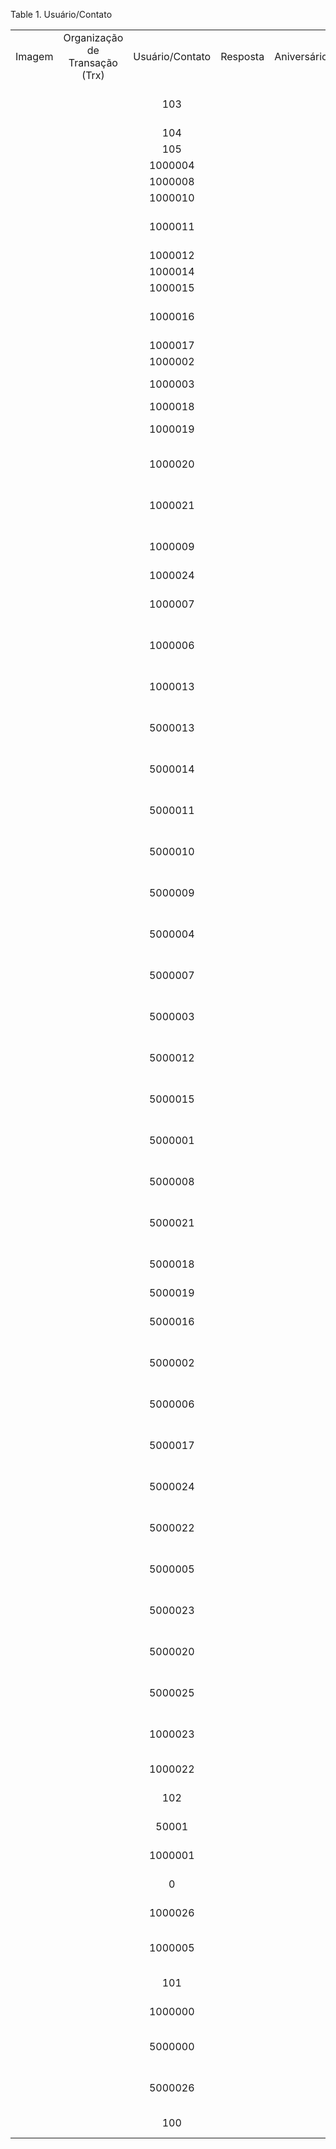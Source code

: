 <div id="d86971e1" class="table">

<div class="table-title">

Table 1. Usuário/Contato

</div>

<div class="table-contents">

|        |                                |                 |          |             |                |               |                      |                         |          |          |         |          |                |                             |                     |                 |                 |              |                  |             |       |                       |             |                         |                         |                          |                                      |                                   |                             |                           |                           |                  |                          |     |                                           |          |                 |               |          |                   |                         |            |                       |                  |     |             |                      |        |                         |             |                            |                                                 |                     |                         |                |                |                 |                           |                         |      |                      |            |         |         |                |
| :----: | :----------------------------: | :-------------: | :------: | :---------: | :------------: | :-----------: | :------------------: | :---------------------: | :------: | :------: | :-----: | :------: | :------------: | :-------------------------: | :-----------------: | :-------------: | :-------------: | :----------: | :--------------: | :---------: | :---: | :-------------------: | :---------: | :---------------------: | :---------------------: | :----------------------: | :----------------------------------: | :-------------------------------: | :-------------------------: | :-----------------------: | :-----------------------: | :--------------: | :----------------------: | :-: | :---------------------------------------: | :------: | :-------------: | :-----------: | :------: | :---------------: | :---------------------: | :--------: | :-------------------: | :--------------: | :-: | :---------: | :------------------: | :----: | :---------------------: | :---------: | :------------------------: | :---------------------------------------------: | :-----------------: | :---------------------: | :------------: | :------------: | :-------------: | :-----------------------: | :---------------------: | :--: | :------------------: | :--------: | :-----: | :-----: | :------------: |
| Imagem | Organização de Transação (Trx) | Usuário/Contato | Resposta | Aniversário | Endereço do PN |  Nome do PN   | Parceiro de Negócios | Localização do Parceiro | Campanha | Saudação | Posição | Endereço | Valor Liberado | Motivo de Expiração de Lead | Segmento de Mercado | Tipo de Contato | Usuário Interno | Email do XML | Notificar Compra | Observações | Score | Validade da Liberação | Comentários | Data de Conta Bloqueada |  Data do Último Login   | Data de Mudança da Senha |              Descrição               |        Endereço de e-mail         |   ID do usuário de email    | Senha do usuário de email | Informação de Verificação | Email Verificado | Contagem de Login Falhou | Fax | Adicionar texto de e-mail automáticamente | Expirado | Acesso Total PN | Is In Payroll | Trancado | Auto Expadir Menu | Senha Não Restabelecida | Sales Lead |    Último Contato     | Último Resultado | CPF | Contato NFe | Nome de usuário LDAP | Origem | Complemento Origem Lead | Lead Status | Complemento Status da Lead |                      Nome                       | Tipo de Notificação |          Senha          |      Fone      |    2º Fone     | Processar Agora | Template padrão de E-Mail | Representante de Vendas | Salt | Questão de Segurança | Supervisor | Título  | UserPIN | Chave de Busca |
|        |                                |       103       |          |             |                |               |         114          |                         |          |          |         |          |       0        |                             |                     |       01        |      false      |    false     |      false       |             |   0   |                       |             |                         |                         |                          |                                      |                                   |                             |                           |                           |                  |            0             |     |                   false                   |  false   |      true       |     false     |  false   |                   |          false          |   false    | 2003-04-18 12:48:30.0 |     10000003     |     |    false    |                      |        |                         |             |                            |                    Joe Sales                    |          E          |                         |                |                |                 |                           |                         |      |                      |            |         |         |    joesales    |
|        |                                |       104       |          |             |                |               |         117          |                         |          |   100    |   102   |          |       0        |                             |                     |       01        |      false      |    false     |      false       |             |   0   |                       |             |                         |                         |                          |                                      |                                   |                             |                           |                           |                  |            0             |     |                   false                   |  false   |      true       |     false     |  false   |                   |          false          |   false    |                       |                  |     |    false    |                      |        |                         |             |                            |                    Carl Boss                    |          E          |                         |                |                |                 |                           |                         |      |                      |            | Manager |         |                |
|        |                                |       105       |          |             |                |               |         120          |                         |          |          |         |          |       0        |                             |                     |       01        |      false      |    false     |      false       |             |   0   |                       |             |                         |                         |                          |                                      |                                   |                             |                           |                           |                  |            0             |     |                   false                   |  false   |      true       |     false     |  false   |                   |          false          |   false    |                       |                  |     |    false    |                      |        |                         |             |                            |                   Henry Seed                    |          E          |                         |                |                |      false      |                           |                         |      |                      |            |         |         |                |
|        |                                |     1000004     |          |             |                |               |       1000005        |                         |          |          |         |          |       0        |                             |                     |       01        |      false      |    false     |      false       |             |   0   |                       |             |                         |                         |                          |                                      |      lucelia@insumos.com.br       |                             |                           |                           |                  |            0             |     |                   false                   |  false   |      true       |     false     |  false   |                   |          false          |   false    |                       |                  |     |    true     |                      |        |                         |             |                            |                     Lucélia                     |          E          |                         |                |                |      false      |                           |                         |      |                      |            |         |         |     luclia     |
|        |                                |     1000008     |          |             |                |               |       1000009        |                         |          |          |         |          |       0        |                             |                     |       01        |      false      |    false     |      false       |             |   0   |                       |             |                         |                         |                          |                                      |   charlote@caioalimentos.com.br   |                             |                           |                           |                  |            0             |     |                   false                   |  false   |      true       |     false     |  false   |                   |          false          |   false    |                       |                  |     |    true     |                      |        |                         |             |                            |                    Charlote                     |          E          |                         |                |                |      false      |                           |                         |      |                      |            |         |         |    charlote    |
|        |                                |     1000010     |          |             |                |               |       1000012        |                         |          |          |         |          |       0        |                             |                     |       01        |      false      |    false     |      false       |             |   0   |                       |             |                         |                         |                          |                                      |         ze@bebidas.com.br         |                             |                           |                           |                  |            0             |     |                   false                   |  false   |      true       |     false     |  false   |                   |          false          |   false    |                       |                  |     |    true     |                      |        |                         |             |                            |                       Zé                        |          E          |                         |                |                |      false      |                           |                         |      |                      |            |         |         |       z        |
|        |                                |     1000011     |          |             |                |               |       1000010        |                         |          |          |         |          |       0        |                             |                     |       01        |      false      |    false     |      false       |             |   0   |                       |             |                         |                         |                          |                Tonhão                |                                   |                             |                           |                           |                  |            0             |     |                   false                   |  false   |      true       |     false     |  false   |                   |          false          |   false    |                       |                  |     |    false    |                      |        |                         |             |                            |                     Tonhão                      |          E          |                         | (68) 3235-1040 |                |      false      |                           |                         |      |                      |            |         |         |     tonho      |
|        |                                |     1000012     |          |             |                |               |       1000014        |                         |          |          |         |          |       0        |                             |                     |       01        |      false      |    false     |      false       |             |   0   |                       |             |                         |                         |                          |                                      |     walesca@propaganda.com.br     |                             |                           |                           |                  |            0             |     |                   false                   |  false   |      true       |     false     |  false   |                   |          false          |   false    |                       |                  |     |    true     |                      |        |                         |             |                            |                     Walesca                     |          E          |                         |                |                |      false      |                           |                         |      |                      |            |         |         |    walesca     |
|        |                                |     1000014     |          |             |                |               |       1000015        |                         |          |          |         |          |       0        |                             |                     |       01        |      false      |    false     |      false       |             |   0   |                       |             |                         |                         |                          |                                      |       yohanna@graos.com.br        |                             |                           |                           |                  |            0             |     |                   false                   |  false   |      true       |     false     |  false   |                   |          false          |   false    |                       |                  |     |    true     |                      |        |                         |             |                            |                     Yohanna                     |          E          |                         |                |                |      false      |                           |                         |      |                      |            |         |         |    yohanna     |
|        |                                |     1000015     |          |             |                |               |       1000017        |                         |          |          |         |          |       0        |                             |                     |       01        |      false      |    false     |      false       |             |   0   |                       |             |                         |                         |                          |                                      |     driele@kaiquecafe.com.br      |                             |                           |                           |                  |            0             |     |                   false                   |  false   |      true       |     false     |  false   |                   |          false          |   false    |                       |                  |     |    true     |                      |        |                         |             |                            |                     Driele                      |          E          |                         |                |                |      false      |                           |                         |      |                      |            |         |         |     driele     |
|        |                                |     1000016     |          |             |                |               |       1000018        |                         |          |          |         |          |       0        |                             |                     |       01        |      false      |    false     |      false       |             |   0   |                       |             |                         |                         |                          |          Sr. Luiz Ferreira           |                                   |                             |                           |                           |                  |            0             |     |                   false                   |  false   |      true       |     false     |  false   |                   |          false          |   false    |                       |                  |     |    false    |                      |        |                         |             |                            |                Sr. Luiz Ferreira                |          E          |                         | (19) 3567-7210 |                |      false      |                           |                         |      |                      |            |         |         |    sferreir    |
|        |                                |     1000017     |          |             |                |               |       1000019        |                         |          |          |         |          |       0        |                             |                     |       01        |      false      |    false     |      false       |             |   0   |                       |             |                         |                         |                          |                                      |        ludimila@gmail.com         |                             |                           |                           |                  |            0             |     |                   false                   |  false   |      true       |     false     |  false   |                   |          false          |   false    |                       |                  |     |    true     |                      |        |                         |             |                            |                    Ludimila                     |          E          |                         |                |                |      false      |                           |                         |      |                      |            |         |         |    ludimila    |
|        |                                |     1000002     |          |             |                |               |       1000004        |                         |          |          |         |          |       0        |                             |                     |       01        |      false      |    false     |      false       |             |   0   |                       |             |                         |                         |                          |                                      |     ludimila@henrycafe.com.br     |                             |                           |                           |                  |            0             |     |                   false                   |  false   |      true       |     false     |  false   |                   |          false          |   false    |                       |                  |     |    true     |                      |        |                         |             |                            |                    Ludimila                     |          E          |                         |                |                |      false      |                           |                         |      |                      |            |         |         |    ludimila    |
|        |                                |     1000003     |          |             |                |               |       1000003        |                         |          |          |         |          |       0        |                             |                     |       01        |      false      |    false     |      false       |             |   0   |                       |             |                         |                         |                          |                                      |                                   |                             |                           |                           |                  |            0             |     |                   false                   |  false   |      true       |     false     |  false   |                   |          false          |   false    |                       |                  |     |    false    |                      |        |                         |             |                            |                  Rafaela Alves                  |          E          |                         |  11 4143-9900  |                |      false      |                           |                         |      |                      |            |         |         |     ralves     |
|        |                                |     1000018     |          |             |                |               |       1000020        |                         |          |          |         |          |       0        |                             |                     |       01        |      false      |    false     |      false       |             |   0   |                       |             |                         |                         |                          |                                      |          tomas@ig.com.br          |                             |                           |                           |                  |            0             |     |                   false                   |  false   |      true       |     false     |  false   |                   |          false          |   false    |                       |                  |     |    true     |                      |        |                         |             |                            |                      Tomás                      |          E          |                         |                |                |      false      |                           |                         |      |                      |            |         |         |      toms      |
|        |                                |     1000019     |          |             |                |               |       1000021        |                         |          |          |         |          |       0        |                             |                     |       01        |      false      |    false     |      false       |             |   0   |                       |             |                         |                         |                          |                                      |                                   |                             |                           |                           |                  |            0             |     |                   false                   |  false   |      true       |     false     |  false   |                   |          false          |   false    |                       |                  |     |    false    |                      |        |                         |             |                            |                  Julio Dantas                   |          E          |                         |  11 3333-5896  |                |      false      |                           |                         |      |                      |            |         |         |    jdantas     |
|        |                                |     1000020     |          |             |                |               |       1000022        |                         |          |          |         |          |       0        |                             |                     |       01        |      false      |    false     |      false       |             |   0   |                       |             |                         |                         |                          |                                      |                                   |                             |                           |                           |                  |            0             |     |                   false                   |  false   |      true       |     false     |  false   |                   |          false          |   false    |                       |                  |     |    false    |                      |        |                         |             |                            |                Ricardo Cumieira                 |          E          |                         | (62) 3225-2500 |                |      false      |                           |                         |      |                      |            |         |         |    rcumieir    |
|        |                                |     1000021     |          |             |                |               |       1000023        |                         |          |          |         |          |       0        |                             |                     |       01        |      false      |    false     |      false       |             |   0   |                       |             |                         |                         |                          |                                      |                                   |                             |                           |                           |                  |            0             |     |                   false                   |  false   |      true       |     false     |  false   |                   |          false          |   false    |                       |                  |     |    false    |                      |        |                         |             |                            |                      Ricão                      |          E          |                         | (69) 3216-5782 |                |      false      |                           |                         |      |                      |            |         |         |      rico      |
|        |                                |     1000009     |          |             |                |               |       1000011        |                         |          |          |         |          |       0        |                             |                     |       01        |      false      |    false     |      false       |             |   0   |                       |             |                         |                         |                          |                                      | clementine@milenaexpressas.com.br |                             |                           |                           |                  |            0             |     |                   false                   |  false   |      true       |     false     |  false   |                   |          false          |   false    | 2015-02-28 00:00:00.0 | Fatura: 1000000  |     |    true     |                      |        |                         |             |                            |                   Clementine                    |          E          |                         |                |                |      false      |                           |                         |      |                      |            |         |         |    clementi    |
|        |                                |     1000024     |          |             |                |               |       1000026        |                         |          |          |         |          |       0        |                             |                     |       01        |      false      |    false     |      false       |             |   0   |                       |             |                         |                         |                          |                                      |      paulo@rodoviario.com.br      |                             |                           |                           |                  |            0             |     |                   false                   |  false   |      true       |     false     |  false   |                   |          false          |   false    |                       |                  |     |    false    |                      |        |                         |             |                            |                      Paulo                      |          E          |                         |                |                |      false      |                           |                         |      |                      |            |         |         |     paulo      |
|        |                                |     1000007     |          |             |                |               |       1000008        |                         |          |          |         |          |       0        |                             |                     |       01        |      false      |    false     |      false       |             |   0   |                       |             |                         |                         |                          |           Gabrielly com Y            |                                   |                             |                           |                           |                  |            0             |     |                   false                   |  false   |      true       |     false     |  false   |                   |          false          |   false    | 2016-07-05 00:00:00.0 |  Fatura: 100001  |     |    false    |                      |        |                         |             |                            |                    Gabrielly                    |          E          |                         | 16 98809-0306  |                |      false      |                           |                         |      |                      |            |         |         |    gabriell    |
|        |                                |     1000006     |          |             |                |               |       1000007        |                         |          |          |         |          |       0        |                             |                     |       01        |      false      |    false     |      false       |             |   0   |                       |             |                         |                         |                          |                                      |        popai@olivia.com.br        |                             |                           |                           |                  |            0             |     |                   false                   |  false   |      true       |     false     |  false   |                   |          false          |   false    | 2018-01-26 00:00:00.0 | Fatura: 1000117  |     |    true     |                      |        |                         |             |                            |                      Popai                      |          E          |                         |                |                |      false      |                           |                         |      |                      |            |         |         |     popai      |
|        |                                |     1000013     |          |             |                |               |       1000013        |                         |          |          |         |          |       0        |                             |                     |       01        |      false      |    false     |      false       |             |   0   |                       |             |                         |                         |                          |                                      |                                   |                             |                           |                           |                  |            0             |     |                   false                   |  false   |      true       |     false     |  false   |                   |          false          |   false    | 2018-02-01 00:00:00.0 |  Fatura: 100117  |     |    false    |                      |        |                         |             |                            |                      Vinão                      |          E          |                         |  11 3016-0500  |                |      false      |                           |                         |      |                      |            |         |         |      vino      |
|        |                                |     5000013     |          |             |                |               |       5000015        |                         |          |          |         |          |       0        |                             |                     |                 |      false      |    false     |      false       |             |   0   | 2018-01-10 00:00:00.0 |             |                         |                         |                          |                                      |                                   |                             |                           |                           |                  |            0             |     |                   false                   |  false   |      true       |     false     |  false   |                   |          false          |   false    |                       |                  |     |    false    |                      |        |                         |             |                            |                       ISS                       |          E          |                         |                |                |      false      |                           |                         |      |                      |            |         |         |      iss       |
|        |                                |     5000014     |          |             |                |               |       5000016        |                         |          |          |         |          |       0        |                             |                     |                 |      false      |    false     |      false       |             |   0   | 2018-01-10 00:00:00.0 |             |                         |                         |                          |                                      |                                   |                             |                           |                           |                  |            0             |     |                   false                   |  false   |      true       |     false     |  false   |                   |          false          |   false    |                       |                  |     |    false    |                      |        |                         |             |                            |                       PIS                       |          E          |                         |                |                |      false      |                           |                         |      |                      |            |         |         |      pis       |
|        |                                |     5000011     |          |             |                |               |       5000013        |                         |          |          |         |          |       0        |                             |                     |                 |      false      |    false     |      false       |             |   0   | 2018-01-10 00:00:00.0 |             |                         |                         |                          |                                      |                                   |                             |                           |                           |                  |            0             |     |                   false                   |  false   |      true       |     false     |  false   |                   |          false          |   false    |                       |                  |     |    false    |                      |        |                         |             |                            |                      INSS                       |          E          |                         |                |                |      false      |                           |                         |      |                      |            |         |         |      inss      |
|        |                                |     5000010     |          |             |                |               |       5000011        |                         |          |          |         |          |       0        |                             |                     |                 |      false      |    false     |      false       |             |   0   | 2018-01-10 00:00:00.0 |             |                         |                         |                          |                                      |                                   |                             |                           |                           |                  |            0             |     |                   false                   |  false   |      true       |     false     |  false   |                   |          false          |   false    |                       |                  |     |    false    |                      |        |                         |             |                            |                      CSLL                       |          E          |                         |                |                |      false      |                           |                         |      |                      |            |         |         |      csll      |
|        |                                |     5000009     |          |             |                |               |       5000009        |                         |          |          |         |          |       0        |                             |                     |                 |      false      |    false     |      false       |             |   0   | 2018-01-10 00:00:00.0 |             |                         |                         |                          |                                      |                                   |                             |                           |                           |                  |            0             |     |                   false                   |  false   |      true       |     false     |  false   |                   |          false          |   false    |                       |                  |     |    false    |                      |        |                         |             |                            |                     COFINS                      |          E          |                         |                |                |      false      |                           |                         |      |                      |            |         |         |     cofins     |
|        |                                |     5000004     |          |             |                |               |       5000004        |                         |          |          |         |          |       0        |                             |                     |                 |      false      |     true     |      false       |             |   0   | 2018-01-03 00:00:00.0 |             |                         |                         |                          |   FORNECEDOR TRANSPORTADORA MODELO   |    analista04@devcoffee.com.br    |                             |                           |                           |                  |            0             |     |                   false                   |  false   |      true       |     false     |  false   |                   |          false          |   false    |                       |                  |     |    true     |                      |        |                         |             |                            |        FORNECEDOR TRANSPORTADORA MODELO         |          E          |                         |                |                |      false      |                           |                         |      |                      |            |         |         |    fmodelo     |
|        |                                |     5000007     |          |             |                |               |       5000007        |                         |          |          |         |          |       0        |                             |                     |                 |      false      |     true     |      false       |             |   0   | 2018-01-03 00:00:00.0 |             |                         |                         |                          |                                      |    analista01@devcoffee.com.br    |                             |                           |                           |                  |            0             |     |                   false                   |  false   |      true       |     false     |  false   |                   |          false          |   false    | 2018-01-12 00:00:00.0 | Fatura: 1000080  |     |    true     |                      |        |                         |             |                            |      PJ Dentro do Estado Não Contribuinte       |          E          |                         |                |                |      false      |                           |                         |      |                      |            |         |         |    pcontrib    |
|        |                                |     5000003     |          |             |                |               |       5000003        |                         |          |          |         |          |       0        |                             |                     |                 |      false      |     true     |      false       |             |   0   | 2018-01-03 00:00:00.0 |             |                         |                         |                          |  PF DENTRO DO ESTADO (REP. VENDAS)   |    jonatas-roberto@hotmail.com    |                             |                           |                           |                  |            0             |     |                   false                   |  false   |      true       |     false     |  false   |                   |          false          |   false    | 2018-01-15 00:00:00.0 | Fatura: 1000088  |     |    true     |                      |        |                         |             |                            |        PF DENTRO DO ESTADO (REP. VENDAS)        |          E          |                         |                |                |      false      |                           |                         |      |                      |            |         |         |    pvendas     |
|        |                                |     5000012     |          |             |                |               |       5000014        |                         |          |          |         |          |       0        |                             |                     |                 |      false      |    false     |      false       |             |   0   | 2018-01-10 00:00:00.0 |             |                         |                         |                          |                                      |                                   |                             |                           |                           |                  |            0             |     |                   false                   |  false   |      true       |     false     |  false   |                   |          false          |   false    |                       |                  |     |    false    |                      |        |                         |             |                            |                       IR                        |          E          |                         |                |                |      false      |                           |                         |      |                      |            |         |         |       ir       |
|        |                                |     5000015     |          |             |                |               |       5000017        |                         |          |          |         |          |       0        |                             |                     |                 |      false      |     true     |      false       |             |   0   | 2018-01-12 00:00:00.0 |             |                         |                         |                          |                                      |    analista01@devcoffee.com.br    |                             |                           |                           |                  |            0             |     |                   false                   |  false   |      true       |     false     |  false   |                   |          false          |   false    | 2018-01-12 00:00:00.0 |  Fatura: 100060  |     |    true     |                      |        |                         |             |                            | PJ Dentro do Estado c/ CNPJ e IE Vinculados EVC |          E          |                         |                |                |      false      |                           |                         |      |                      |            |         |         |      pevc      |
|        |                                |     5000001     |          |             |                |               |       5000001        |                         |          |          |         |          |       0        |                             |                     |                 |      false      |     true     |      false       |             |   0   | 2018-01-03 00:00:00.0 |             |                         |                         |                          |          PF Fora do Estado           |    jonatas-roberto@hotmail.com    | analista04@devcoffee.com.br |       4nXNKnZc3V@94       |                           |                  |            0             |     |                   false                   |  false   |      true       |     false     |  false   |                   |          false          |   false    | 2018-01-26 00:00:00.0 | Fatura: 1000118  |     |    true     |                      |        |                         |             |                            |                PF Fora do Estado                |          E          |                         |                |                |      false      |                           |                         |      |                      |            |         |         |    pestado     |
|        |                                |     5000008     |          |             |                |               |       5000008        |                         |          |          |         |          |       0        |                             |                     |                 |      false      |    false     |      false       |             |   0   | 2018-01-09 00:00:00.0 |             |                         |                         |                          |                                      |                                   |                             |                           |                           |                  |            0             |     |                   false                   |  false   |      true       |     false     |  false   |                   |          false          |   false    | 2018-01-24 00:00:00.0 |  Fatura: 100094  |     |    false    |                      |        |                         |             |                            |                    Italiano                     |          E          |                         |                |                |      false      |                           |                         |      |                      |            |         |         |    italiano    |
|        |                                |     5000021     |          |             |    5000037     | Jose da Silva |       5000027        |                         |          |          |         |          |       0        |                             |                     |                 |      false      |              |      false       |             |   0   |                       |             |                         |                         |                          |                                      |                                   |                             |                           |                           |                  |            0             |     |                   false                   |  false   |      true       |     false     |  false   |                   |          false          |   false    |                       |                  |     |    false    |                      |   TS   |                         |      C      |                            |                  TEste de Lead                  |          E          |                         |    35552816    |                |      false      |                           |                         |      |                      |            |         |         |     tlead      |
|        |                                |     5000018     |          |             |                |               |       5000023        |         5000020         |          |          |         | 5000031  |       0        |                             |                     |                 |      false      |              |      false       |             |   0   |                       |             |                         |                         |                          |                                      |                                   |                             |                           |                           |                  |            0             |     |                   false                   |  false   |      true       |     false     |  false   |                   |          false          |   false    |                       |                  |     |    false    |                      |        |                         |      C      |                            |                   lead teste                    |          E          |                         | (19) 3454-3454 | (19) 3454-3455 |      false      |                           |                         |      |                      |            |         |         |     lteste     |
|        |                                |     5000019     |          |             |                |               |       5000024        |                         |          |          |         |          |       0        |                             |                     |                 |      false      |              |      false       |             |   0   |                       |             |                         |                         |                          |                                      |                                   |                             |                           |                           |                  |            0             |     |                   false                   |  false   |      true       |     false     |  false   |                   |          false          |   false    |                       |                  |     |    false    |                      |        |                         |      C      |                            |                   dsdsadsdsda                   |          E          |                         |                |                |      false      |                           |                         |      |                      |            |         |         |    dsdsadsd    |
|        |                                |     5000016     |          |             |                |               |       5000018        |                         |          |          |         |          |       0        |                             |                     |                 |      false      |     true     |      false       |             |   0   | 2018-01-12 00:00:00.0 |             |                         |                         |                          |              Filial PR               |    analista04@devcoffee.com.br    |                             |                           |                           |                  |            0             |     |                   false                   |  false   |      true       |     false     |  false   |                   |          false          |   false    | 2018-02-14 00:00:00.0 |  Fatura: 100146  |     |    true     |                      |        |                         |             |                            |                    Filial PR                    |          E          |                         |                |                |      false      |                           |                         |      |                      |            |         |         |    filialpr    |
|        |                                |     5000002     |          |             |                |               |       5000002        |                         |          |          |         |          |       0        |                             |                     |                 |      false      |     true     |      false       |             |   0   | 2018-01-03 00:00:00.0 |             |                         |                         |                          |                                      |    analista01@devcoffee.com.br    |                             |                           |                           |                  |            0             |     |                   false                   |  false   |      true       |     false     |  false   |                   |          false          |   false    | 2018-02-28 00:00:00.0 |  Fatura: 100161  |     |    true     |                      |        |                         |             |                            |        PJ dentro do Estado Contribuinte         |          E          |                         |                |                |      false      |                           |                         |      |                      |            |         |         |    pcontrib    |
|        |                                |     5000006     |          |             |                |               |       5000006        |                         |          |          |         |          |       0        |                             |                     |                 |      false      |     true     |      false       |             |   0   | 2018-01-03 00:00:00.0 |             |                         |                         |                          |                                      |    analista01@devcoffee.com.br    |                             |                           |                           |                  |            0             |     |                   false                   |  false   |      true       |     false     |  false   |                   |          false          |   false    | 2018-03-01 00:00:00.0 |  Fatura: 100164  |     |    true     |                      |        |                         |             |                            |       PJ Fora do Estado Não Contribuinte        |          E          |                         |                |                |      false      |                           |                         |      |                      |            |         |         |    pcontrib    |
|        |                                |     5000017     |          |             |                |               |       5000019        |                         |          |          |         |          |       0        |                             |                     |                 |      false      |    false     |      false       |             |   0   | 2018-01-12 00:00:00.0 |             |                         |                         |                          |                                      |                                   |                             |                           |                           |                  |            0             |     |                   false                   |  false   |      true       |     false     |  false   |                   |          false          |   false    | 2018-02-15 00:00:00.0 |  Fatura: 100148  |     |    false    |                      |        |                         |             |                            |                    Filial SC                    |          E          |                         |                |                |      false      |                           |                         |      |                      |            |         |         |    filialsc    |
|        |                                |     5000024     |          |             |                |               |       5000029        |         5000027         |          |          |         |          |       0        |                             |                     |                 |      false      |    false     |      false       |             |   0   | 2018-03-01 00:00:00.0 |             |                         |                         |                          |                                      |     sac@newagebebidas.com.br      |                             |                           |                           |                  |            0             |     |                   false                   |  false   |      true       |     false     |  false   |                   |          false          |   false    | 2018-03-01 00:00:00.0 | Fatura: 1000174  |     |    false    |                      |        |                         |             |                            |        NEWAGE BEBIEDAS E ALIMENTOS LTDA         |          E          |                         | 0800 770 1739  |                |      false      |                           |                         |      |                      |            |         |         |     nltda      |
|        |                                |     5000022     |          |             |                |               |       5000028        |                         |          |          |         |          |       0        |                             |                     |                 |      false      |    false     |      false       |             |   0   | 2018-02-13 00:00:00.0 |             |                         |                         |                          |                                      |                                   |                             |                           |                           |                  |            0             |     |                   false                   |  false   |      true       |     false     |  false   |                   |          false          |   false    |                       |                  |     |    false    |                      |        |                         |             |                            |                       ee                        |          E          |                         |                |                |      false      |                           |                         |      |                      |            |         |         |       ee       |
|        |                                |     5000005     |          |             |                |               |       5000005        |                         |          |          |         |          |       0        |                             |                     |                 |      false      |     true     |      false       |             |   0   | 2018-01-03 00:00:00.0 |             |                         |                         |                          |                                      |    ANALISTA01@DEVCOFFEE.COM.BR    |                             |                           |                           |                  |            0             |     |                   false                   |  false   |      true       |     false     |  false   |                   |          false          |   false    | 2018-02-23 00:00:00.0 |  Fatura: 100156  |     |    true     |                      |        |                         |             |                            |         PJ Fora do Estado Contribuinte          |          E          |                         |                |                |      false      |                           |                         |      |                      |            |         |         |    pcontrib    |
|        |                                |     5000023     |          |             |                |               |       5000026        |                         |          |          |         |          |       0        |                             |                     |                 |      false      |    false     |      false       |             |   0   | 2018-02-23 00:00:00.0 |             |                         |                         |                          |                                      |                                   |                             |                           |                           |                  |            0             |     |                   false                   |  false   |      true       |     false     |  false   |                   |          false          |   false    |                       |                  |     |    false    |                      |        |                         |             |                            |                     Felipe                      |          E          |                         |                |                |      false      |                           |                         |      |                      |            |         |         |     felipe     |
|        |                                |     5000020     |          |             |                |               |       5000000        |                         |          |          |         |          |       0        |                             |                     |                 |      false      |    false     |      false       |             |   0   | 2018-01-30 00:00:00.0 |             |                         |                         |                          |                                      |                                   |                             |                           |                           |                  |            0             |     |                   false                   |  false   |      true       |     false     |  false   |                   |          false          |   false    | 2018-03-01 00:00:00.0 |  Fatura: 100165  |     |    false    |                      |        |                         |             |                            |                     Felipe                      |          E          |                         |                |                |      false      |                           |                         |      |                      |            |         |         |     felipe     |
|        |                                |     5000025     |          |             |                |               |       5000030        |                         |          |          |         |          |       0        |                             |                     |                 |      false      |    false     |      false       |             |   0   | 2018-03-02 00:00:00.0 |             |                         |                         |                          |                                      | contato@madenortesaocarlos.com.br |                             |                           |                           |                  |            0             |     |                   false                   |  false   |      true       |     false     |  false   |                   |          false          |   false    | 2018-03-02 00:00:00.0 |  Fatura: 100170  |     |    false    |                      |        |                         |             |                            |            FLAVIO DAMIAO ZULUM - ME             |          E          |                         | (16) 3368-5385 |                |      false      |                           |                         |      |                      |            |         |         |      fme       |
|        |                                |     1000023     |          |             |                |               |       1000025        |                         |          |          |         |          |       0        |                             |                     |       01        |      false      |    false     |      false       |             |   0   |                       |             |                         | 2018-01-15 12:50:20.604 | 2018-01-15 12:47:56.214  |                                      |         macu@macu.com.br          |                             |                           |                           |                  |            0             |     |                   false                   |  false   |      true       |     false     |  false   |                   |          false          |   false    |                       |                  |     |    false    |                      |        |                         |             |                            |                    Macunaima                    |          E          | js\_brerp-5.1R1\_031218 | (92) 9173-8655 |                |      false      |                           |                         |      |                      |            |         |         |    macunaim    |
|        |                                |     1000022     |          |             |                |               |       1000024        |                         |          |          |         |          |       0        |                             |                     |       01        |      false      |    false     |      false       |             |   0   |                       |             |                         | 2018-01-26 15:33:01.856 | 2018-01-25 17:12:31.382  |                                      |    analista01@devcoffee.com.br    |                             |                           |                           |                  |            0             |     |                   false                   |  false   |      true       |     false     |  false   |                   |          false          |   false    |                       |                  |     |    false    |                      |        |                         |             |                            |              Fernandinho Beira Mar              |          E          | js\_brerp-5.1R1\_031218 | (22)2724-4334  |                |      false      |                           |                         |      |                      |            |         |         |      fmar      |
|        |                                |       102       |          |             |                |               |         119          |                         |          |          |         |          |       0        |                             |                     |       01        |      false      |    false     |      false       |             |   0   |                       |             |                         |                         |                          |              GardenUser              |      user @ gardenworld.com       |                             |                           |                           |                  |            0             |     |                   false                   |  false   |      true       |     false     |  false   |                   |          false          |   false    |                       |                  |     |    false    |                      |        |                         |             |                            |                   GardenUser                    |          E          | js\_brerp-5.1R1\_031218 |                |                |                 |                           |                         |      |                      |    101     |         |         |   gardenusr    |
|        |                                |      50001      |          |             |                |               |                      |                         |          |          |         |          |       0        |                             |                     |       01        |      false      |    false     |      false       |             |   0   |                       |             |                         |                         |                          |                                      |   webservice @ gardenworld.com    |                             |                           |                           |                  |            0             |     |                   false                   |  false   |      true       |     false     |  false   |                   |          false          |   false    |                       |                  |     |    false    |                      |        |                         |             |                            |                   WebService                    |          X          | js\_brerp-5.1R1\_031218 |                |                |      false      |                           |                         |      |                      |            |         |         |    webserv     |
|        |                                |     1000001     |          |             |                |               |       1000001        |                         |          |          |         |          |       0        |                             |                     |       01        |      false      |    false     |      false       |             |   0   |                       |             |                         |                         | 2015-02-09 17:18:25.815  |               cafeUser               |       user@mundodocafe.org        |                             |                           |                           |                  |            0             |     |                   false                   |  false   |      true       |     false     |  false   |                   |          false          |   false    |                       |                  |     |    false    |                      |        |                         |             |                            |                    cafeUser                     |          E          | js\_brerp-5.1R1\_031218 |                |                |      false      |                           |                         |      |                      |            |         |         |    cafeuser    |
|        |                                |        0        |          |             |                |               |                      |                         |          |          |         |          |       0        |                             |                     |       01        |      false      |    false     |      false       |             |   0   |                       |             |                         |                         |                          |       \*\* Do not change \*\*        |     system @ devcoffee.com.br     |                             |                           |                           |                  |            0             |     |                   false                   |  false   |      true       |     false     |  false   |                   |          false          |   false    |                       |                  |     |    false    |                      |        |                         |             |                            |                     System                      |          E          | js\_brerp-5.1R1\_031218 |                |                |                 |                           |                         |      |                      |    100     |         |         |     system     |
|        |                                |     1000026     |          |             |                |               |                      |                         |          |          |         |          |       0        |                             |                     |       01        |      false      |    false     |      false       |             |   0   |                       |             |                         | 2018-02-14 11:22:10.889 | 2015-03-23 10:42:00.259  |       \*\* Não modificar \*\*        |     tradutor@devcoffee.com.br     |  superuser @ brerp.com.br   |       mPJ8iO6v0GoiY       |                           |                  |            0             |     |                   false                   |  false   |      true       |     false     |  false   |                   |          false          |   false    |                       |                  |     |    false    |                      |        |                         |             |                            |                    tradutor                     |          E          | js\_brerp-5.1R1\_031218 |                |                |      false      |                           |                         |      |                      |            |         |         |    tradutor    |
|        |                                |     1000005     |          |             |                |               |       1000006        |                         |          |          |         |          |       0        |                             |                     |       01        |      false      |    false     |      false       |             |   0   |                       |             |                         | 2018-03-01 11:15:34.499 | 2018-03-01 11:14:54.051  |                                      |    suporte01@devcoffee.com.br     |                             |                           |                           |                  |            0             |     |                   false                   |  false   |      true       |     false     |  false   |                   |          false          |   false    | 2016-07-05 00:00:00.0 |  Fatura: 100000  |     |    false    |                      |        |                         |             |                            |               Adamastor da Cunha                |          E          | js\_brerp-5.1R1\_031218 | (31) 3268-1800 |                |      false      |                           |                         |      |                      |            |         |         |     acunha     |
|        |                                |       101       |          |             |                |               |         113          |                         |          |          |   100   |          |       0        |                             |                     |       01        |      false      |    false     |      false       |             |   0   |                       |             |                         |                         |                          |             GardenAdmin              |      admin @ gardenworld.com      |                             |                           |                           |                  |            0             |     |                   false                   |  false   |      true       |     false     |  false   |                   |          false          |   false    |                       |                  |     |    false    |                      |        |                         |             |                            |                   GardenAdmin                   |          E          | js\_brerp-5.1R1\_031218 |                |                |                 |                           |                         |      |                      |            |         |  1234   |                |
|        |                                |     1000000     |          |             |                |               |       1000002        |                         |          |          |         |          |       0        |                             |                     |       01        |      false      |    false     |      false       |             |   0   |                       |             |                         | 2018-01-15 11:42:17.184 |  2018-01-15 11:41:40.57  |              cafeAdmin               |       admin@mundodocafe.org       |                             |                           |                           |                  |            2             |     |                   false                   |  false   |      true       |     false     |  false   |                   |          false          |   false    |                       |                  |     |    false    |                      |        |                         |             |                            |                    cafeAdmin                    |          E          | js\_brerp-5.1R1\_031218 |                |                |      false      |                           |                         |      |                      |            |         |         |    cafeadmi    |
|        |                                |     5000000     |          |             |                |               |       5000000        |                         |          |          |         |          |       0        |                             |                     |                 |      false      |     true     |       true       |             |   0   | 2016-07-05 00:00:00.0 |             |                         | 2018-02-01 15:53:17.749 | 2018-01-04 09:27:24.586  |                                      |    analista04@devcoffee.com.br    | analista04@devcoffee.com.br |       4nXNKnZc3V@94       |                           |                  |            0             |     |                   false                   |  false   |      true       |     false     |  false   |                   |          false          |   false    | 2018-02-24 00:00:00.0 |  Fatura: 100160  |     |    true     |                      |        |                         |             |                            |                  Murilo/Bruno                   |          E          | js\_brerp-5.1R1\_031218 |                |                |      false      |                           |                         |      |                      |            |         |         |    murilobr    |
|        |                                |     5000026     |          |             |                |               |       5000031        |                         |          |          |         |          |       0        |                             |                     |                 |      false      |     true     |      false       |             |   0   | 2018-03-05 00:00:00.0 |             |                         |                         |  2018-03-05 14:17:05.52  |                                      |   leo.marcos.fidelis@gmail.com    |                             |                           |                           |                  |            0             |     |                   false                   |  false   |      true       |     false     |  false   |                   |          false          |   false    | 2018-03-05 00:00:00.0 | Fatura: 1000178  |     |    true     |                      |        |                         |             |                            |                       LEO                       |          E          | js\_brerp-5.1R1\_031218 |                |                |      false      |                           |                         |      |                      |            |         |         |      leo       |
|        |                                |       100       |          |             |                |               |                      |                         |          |          |         |          |       0        |                             |                     |       01        |      false      |    false     |      false       |             |   0   |                       |             |                         | 2019-01-31 15:42:03.82  |                          | Super User with Access to all levels |     superuser @ brerp.com.br      |                             |                           |                           |                  |            0             |     |                   false                   |  false   |      true       |     false     |  false   |                   |          false          |   false    |                       |                  |     |    false    |                      |        |                         |             |                            |                    SuperUser                    |          E          | js\_brerp-5.1R1\_031218 |                |                |                 |                           |                         |      |                      |            |         |         |    superusr    |

</div>

</div>
